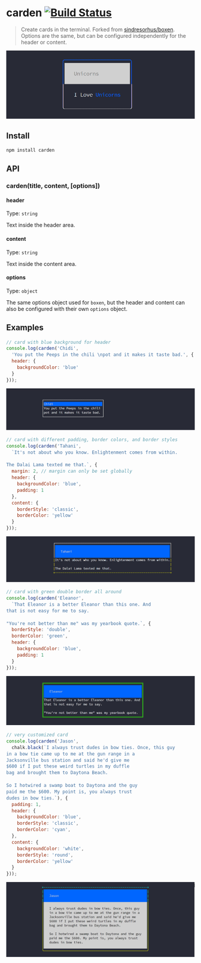 # carden [![Build Status](https://travis-ci.org/MrTarantula/carden.svg?branch=master)](https://travis-ci.org/MrTarantula/carden.svg?branch=master)

> Create cards in the terminal. Forked from [sindresorhus/boxen](https://github.com/sindresorhus/boxen). Options are the same, but can be configured independently for the header or content.

![screenshot](media/screenshot.png)

## Install

```bash
npm install carden
```

## API

### carden(title, content, [options])

#### header

Type: `string`

Text inside the header area.

#### content

Type: `string`

Text inside the content area.

#### options

Type: `object`

The same options object used for `boxen`, but the header and content can also be configured with their own `options` object.

## Examples

```js
// card with blue background for header
console.log(carden('Chidi',
  'You put the Peeps in the chili \npot and it makes it taste bad.', {
  header: {
    backgroundColor: 'blue'
  }
}));
```

![Chidi card](media/chidi.png)

```js
// card with different padding, border colors, and border styles
console.log(carden('Tahani',
  `It's not about who you know. Enlightenment comes from within.

The Dalai Lama texted me that.`, {
  margin: 2, // margin can only be set globally
  header: {
    backgroundColor: 'blue',
    padding: 1
  },
  content: {
    borderStyle: 'classic',
    borderColor: 'yellow'
  }
}));
```

![Tahani card](media/tahani.png)

```js
// card with green double border all around
console.log(carden('Eleanor',
  `That Eleanor is a better Eleanor than this one. And
that is not easy for me to say.

"You're not better than me" was my yearbook quote.`, {
  borderStyle: 'double',
  borderColor: 'green',
  header: {
    backgroundColor: 'blue',
    padding: 1
  }
}));
```

![Eleanor card](media/eleanor.png)

```js
// very customized card
console.log(carden('Jason',
  chalk.black(`I always trust dudes in bow ties. Once, this guy
in a bow tie came up to me at the gun range in a
Jacksonville bus station and said he'd give me
$600 if I put these weird turtles in my duffle
bag and brought them to Daytona Beach.

So I hotwired a swamp boat to Daytona and the guy
paid me the $600. My point is, you always trust
dudes in bow ties.`), {
  padding: 1,
  header: {
    backgroundColor: 'blue',
    borderStyle: 'classic',
    borderColor: 'cyan',
  },
  content: {
    backgroundColor: 'white',
    borderStyle: 'round',
    borderColor: 'yellow'
  }
}));
```

![Jason card](media/jason.png)
